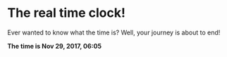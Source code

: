 # The real time clock!

Ever wanted to know what the time is? Well, your journey is about to end!

**The time is Nov 29, 2017, 06:05**